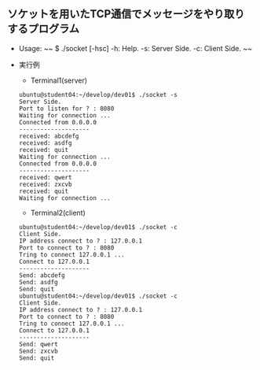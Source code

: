 ## ソケットを用いたTCP通信でメッセージをやり取りするプログラム
- Usage: 
~~
$ ./socket [-hsc] 
-h: Help.
-s: Server Side.
-c: Client Side.
~~

- 実行例
  - Terminal1(server)
  ~~~
  ubuntu@student04:~/develop/dev01$ ./socket -s
  Server Side.
  Port to listen for ? : 8080
  Waiting for connection ...
  Connected from 0.0.0.0
  --------------------
  received: abcdefg
  received: asdfg
  received: quit
  Waiting for connection ...
  Connected from 0.0.0.0
  --------------------
  received: qwert
  received: zxcvb
  received: quit
  Waiting for connection ...
  ~~~
  
  - Terminal2(client)
  ~~~
  ubuntu@student04:~/develop/dev01$ ./socket -c
  Client Side.
  IP address connect to ? : 127.0.0.1
  Port to connect to ? : 8080
  Tring to connect 127.0.0.1 ...
  Connect to 127.0.0.1
  --------------------
  Send: abcdefg
  Send: asdfg
  Send: quit
  ubuntu@student04:~/develop/dev01$ ./socket -c
  Client Side.
  IP address connect to ? : 127.0.0.1
  Port to connect to ? : 8080
  Tring to connect 127.0.0.1 ...
  Connect to 127.0.0.1
  --------------------
  Send: qwert
  Send: zxcvb
  Send: quit
  ~~~

